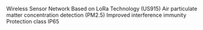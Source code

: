 Wireless Sensor Network Based on LoRa Technology (US915)
Air particulate matter concentration detection (PM2.5)
Improved interference immunity
Protection class IP65
